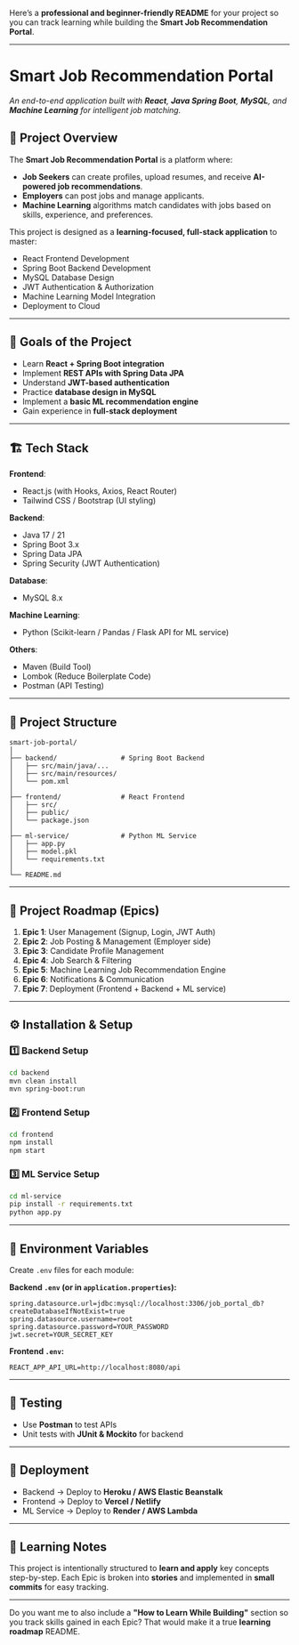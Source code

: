 Here’s a **professional and beginner-friendly README** for your project so you can track learning while building the **Smart Job Recommendation Portal**.

---

# **Smart Job Recommendation Portal**

*An end-to-end application built with **React**, **Java Spring Boot**, **MySQL**, and **Machine Learning** for intelligent job matching.*

## 📌 **Project Overview**

The **Smart Job Recommendation Portal** is a platform where:

* **Job Seekers** can create profiles, upload resumes, and receive **AI-powered job recommendations**.
* **Employers** can post jobs and manage applicants.
* **Machine Learning** algorithms match candidates with jobs based on skills, experience, and preferences.

This project is designed as a **learning-focused, full-stack application** to master:

* React Frontend Development
* Spring Boot Backend Development
* MySQL Database Design
* JWT Authentication & Authorization
* Machine Learning Model Integration
* Deployment to Cloud

---

## 🎯 **Goals of the Project**

* Learn **React + Spring Boot integration**
* Implement **REST APIs with Spring Data JPA**
* Understand **JWT-based authentication**
* Practice **database design in MySQL**
* Implement a **basic ML recommendation engine**
* Gain experience in **full-stack deployment**

---

## 🏗 **Tech Stack**

**Frontend**:

* React.js (with Hooks, Axios, React Router)
* Tailwind CSS / Bootstrap (UI styling)

**Backend**:

* Java 17 / 21
* Spring Boot 3.x
* Spring Data JPA
* Spring Security (JWT Authentication)

**Database**:

* MySQL 8.x

**Machine Learning**:

* Python (Scikit-learn / Pandas / Flask API for ML service)

**Others**:

* Maven (Build Tool)
* Lombok (Reduce Boilerplate Code)
* Postman (API Testing)

---

## 📂 **Project Structure**

```
smart-job-portal/
│
├── backend/                # Spring Boot Backend
│   ├── src/main/java/...
│   ├── src/main/resources/
│   └── pom.xml
│
├── frontend/               # React Frontend
│   ├── src/
│   ├── public/
│   └── package.json
│
├── ml-service/             # Python ML Service
│   ├── app.py
│   ├── model.pkl
│   └── requirements.txt
│
└── README.md
```

---

## 📅 **Project Roadmap (Epics)**

1. **Epic 1**: User Management (Signup, Login, JWT Auth)
2. **Epic 2**: Job Posting & Management (Employer side)
3. **Epic 3**: Candidate Profile Management
4. **Epic 4**: Job Search & Filtering
5. **Epic 5**: Machine Learning Job Recommendation Engine
6. **Epic 6**: Notifications & Communication
7. **Epic 7**: Deployment (Frontend + Backend + ML service)

---

## ⚙ **Installation & Setup**

### 1️⃣ Backend Setup

```bash
cd backend
mvn clean install
mvn spring-boot:run
```

### 2️⃣ Frontend Setup

```bash
cd frontend
npm install
npm start
```

### 3️⃣ ML Service Setup

```bash
cd ml-service
pip install -r requirements.txt
python app.py
```

---

## 🔑 **Environment Variables**

Create `.env` files for each module:

**Backend `.env` (or in `application.properties`):**

```properties
spring.datasource.url=jdbc:mysql://localhost:3306/job_portal_db?createDatabaseIfNotExist=true
spring.datasource.username=root
spring.datasource.password=YOUR_PASSWORD
jwt.secret=YOUR_SECRET_KEY
```

**Frontend `.env`:**

```env
REACT_APP_API_URL=http://localhost:8080/api
```

---

## 🧪 **Testing**

* Use **Postman** to test APIs
* Unit tests with **JUnit & Mockito** for backend

---

## 🚀 **Deployment**

* Backend → Deploy to **Heroku / AWS Elastic Beanstalk**
* Frontend → Deploy to **Vercel / Netlify**
* ML Service → Deploy to **Render / AWS Lambda**

---

## 📖 **Learning Notes**

This project is intentionally structured to **learn and apply** key concepts step-by-step.
Each Epic is broken into **stories** and implemented in **small commits** for easy tracking.

---

Do you want me to also include a **"How to Learn While Building"** section so you track skills gained in each Epic? That would make it a true **learning roadmap** README.

